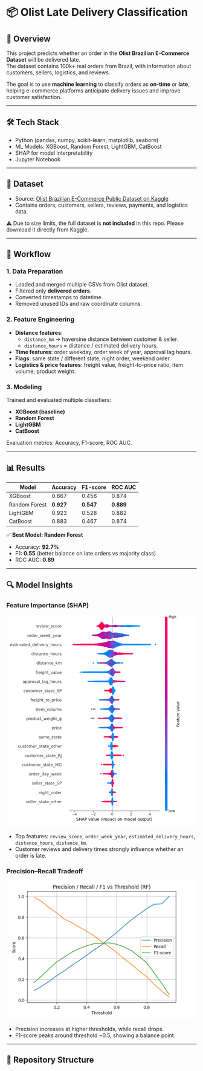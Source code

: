 # 📦 Olist Late Delivery Classification  

## 📌 Overview  
This project predicts whether an order in the **Olist Brazilian E-Commerce Dataset** will be delivered late.  
The dataset contains 100k+ real orders from Brazil, with information about customers, sellers, logistics, and reviews.  

The goal is to use **machine learning** to classify orders as **on-time** or **late**, helping e-commerce platforms anticipate delivery issues and improve customer satisfaction.  

---

## 🛠️ Tech Stack  
- Python (pandas, numpy, scikit-learn, matplotlib, seaborn)  
- ML Models: XGBoost, Random Forest, LightGBM, CatBoost  
- SHAP for model interpretability  
- Jupyter Notebook  

---

## 📂 Dataset  
- Source: [Olist Brazilian E-Commerce Public Dataset on Kaggle](https://www.kaggle.com/datasets/olistbr/brazilian-ecommerce)  
- Contains orders, customers, sellers, reviews, payments, and logistics data.  

⚠️ Due to size limits, the full dataset is **not included** in this repo. Please download it directly from Kaggle.

---

## 🚀 Workflow  

### 1. Data Preparation  
- Loaded and merged multiple CSVs from Olist dataset.  
- Filtered only **delivered orders**.  
- Converted timestamps to datetime.  
- Removed unused IDs and raw coordinate columns.  

### 2. Feature Engineering  
- **Distance features**:  
  - `distance_km` → haversine distance between customer & seller.  
  - `distance_hours` = distance / estimated delivery hours.  
- **Time features**: order weekday, order week of year, approval lag hours.  
- **Flags**: same state / different state, night order, weekend order.  
- **Logistics & price features**: freight value, freight-to-price ratio, item volume, product weight.  

### 3. Modeling  
Trained and evaluated multiple classifiers:  
- **XGBoost (baseline)**  
- **Random Forest**  
- **LightGBM**  
- **CatBoost**  

Evaluation metrics: Accuracy, F1-score, ROC AUC.  

---

## 📊 Results  

| Model        | Accuracy | F1-score | ROC AUC |
|--------------|----------|----------|---------|
| XGBoost      | 0.867    | 0.456    | 0.874   |
| Random Forest| **0.927**| **0.547**| **0.889** |
| LightGBM     | 0.923    | 0.528    | 0.882   |
| CatBoost     | 0.883    | 0.467    | 0.874   |

✅ **Best Model: Random Forest**  
- Accuracy: **92.7%**  
- F1: **0.55** (better balance on late orders vs majority class)  
- ROC AUC: **0.89**  

---

## 🔍 Model Insights  

### Feature Importance (SHAP)  
![SHAP feature importance](results/shap_summary.png)  

- Top features: `review_score`, `order_week_year`, `estimated_delivery_hours`, `distance_hours`, `distance_km`.  
- Customer reviews and delivery times strongly influence whether an order is late.  

### Precision–Recall Tradeoff  
![Precision Recall Threshold](results/precision_recall.png)  

- Precision increases at higher thresholds, while recall drops.  
- F1-score peaks around threshold ~0.5, showing a balance point.  

---

## 📎 Repository Structure  
